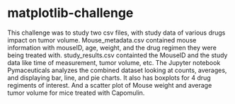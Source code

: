 # matplotlib-challenge
This challenge was to study two csv files, with study data of various drugs impact on tumor volume.
Mouse_metadata.csv contained mouse information with mouseID, age, weight, and the drug regimen they were being treated with.
study_results.csv containted the MouseID and the study data like time of measurement, tumor volume, etc.
The Jupyter notebook Pymaceuticals analyzes the combined dataset looking at counts, averages, and displaying bar, line, and pie charts.
It also has boxplots for 4 drug regiments of interest.  And a scatter plot of Mouse weight and average tumor volume for mice treated with Capomulin.
